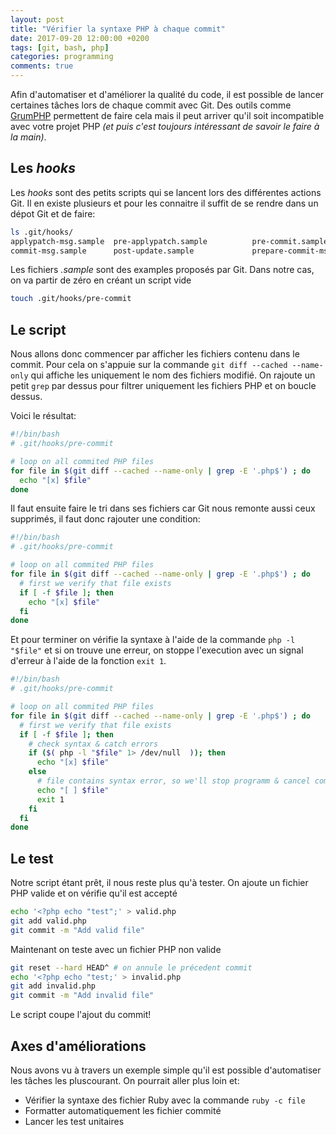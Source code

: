 ```yaml
---
layout: post
title: "Vérifier la syntaxe PHP à chaque commit"
date: 2017-09-20 12:00:00 +0200
tags: [git, bash, php]
categories: programming
comments: true
---
```


Afin d'automatiser et d'améliorer la qualité du code, il est possible de lancer certaines tâches lors de chaque commit avec Git. Des outils comme [GrumPHP](https://github.com/phpro/grumphp) permettent de faire cela mais il peut arriver qu'il soit incompatible avec votre projet PHP _(et puis c'est toujours intéressant de savoir le faire à la main)_.

## Les _hooks_

Les _hooks_ sont des petits scripts qui se lancent lors des différentes actions Git. Il en existe plusieurs et pour les connaitre il suffit de se rendre dans un dépot Git et de faire:

```bash
ls .git/hooks/
applypatch-msg.sample  pre-applypatch.sample          pre-commit.sample          pre-push.sample    update.sample
commit-msg.sample      post-update.sample             prepare-commit-msg.sample  pre-rebase.sample
```

Les fichiers _.sample_ sont des examples proposés par Git. Dans notre cas, on va partir de zéro en créant un script vide

```bash
touch .git/hooks/pre-commit
```

## Le script

Nous allons donc commencer par afficher les fichiers contenu dans le commit. Pour cela on s'appuie sur la commande `git diff --cached --name-only` qui affiche les uniquement le nom des fichiers modifié. On rajoute un petit `grep` par dessus pour filtrer uniquement les fichiers PHP et on boucle dessus.

Voici le résultat:

```bash
#!/bin/bash
# .git/hooks/pre-commit

# loop on all commited PHP files
for file in $(git diff --cached --name-only | grep -E '.php$') ; do
  echo "[x] $file"
done
```

Il faut ensuite faire le tri dans ses fichiers car Git nous remonte aussi ceux supprimés, il faut donc rajouter une condition:

```bash
#!/bin/bash
# .git/hooks/pre-commit

# loop on all commited PHP files
for file in $(git diff --cached --name-only | grep -E '.php$') ; do
  # first we verify that file exists
  if [ -f $file ]; then
    echo "[x] $file"
  fi
done
```

Et pour terminer on vérifie la syntaxe à l'aide de la commande `php -l "$file"` et si on trouve une erreur, on stoppe l'execution avec un signal d'erreur à l'aide de la fonction `exit 1`.

```bash
#!/bin/bash
# .git/hooks/pre-commit

# loop on all commited PHP files
for file in $(git diff --cached --name-only | grep -E '.php$') ; do
  # first we verify that file exists
  if [ -f $file ]; then
    # check syntax & catch errors
    if ($( php -l "$file" 1> /dev/null  )); then
      echo "[x] $file"
    else
      # file contains syntax error, so we'll stop programm & cancel commit
      echo "[ ] $file"
      exit 1
    fi
  fi
done
```

## Le test

Notre script étant prêt, il nous reste plus qu'à tester. On ajoute un fichier PHP valide et on vérifie qu'il est accepté

```bash
echo '<?php echo "test";' > valid.php
git add valid.php
git commit -m "Add valid file"
```

Maintenant on teste avec un fichier PHP non valide

```bash
git reset --hard HEAD^ # on annule le précedent commit
echo '<?php echo "test;' > invalid.php
git add invalid.php
git commit -m "Add invalid file"
```

Le script coupe l'ajout du commit!

## Axes d'améliorations

Nous avons vu à travers un exemple simple qu'il est possible d'automatiser les tâches les pluscourant. On pourrait aller plus loin et:

- Vérifier la syntaxe des fichier Ruby avec la commande `ruby -c file`
- Formatter automatiquement les fichier commité
- Lancer les test unitaires
